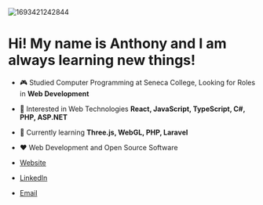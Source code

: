 
![1693421242844](https://github.com/AnthonyChablov/AnthonyChablov/assets/86855033/50bc5595-b72d-49b2-88b2-cc16c636ef68)

<h1>Hi! My name is Anthony and I am always learning new things!</h1>

-   :video_game: Studied Computer Programming at Seneca College, Looking for Roles in **Web Development**
-   :monocle_face: Interested in Web Technologies **React, JavaScript, TypeScript, C#, PHP, ASP.NET**
-   :seedling: Currently learning **Three.js, WebGL, PHP, Laravel**
-   :heart: Web Development and Open Source Software  
 
- [Website](https://www.anthonychablov.com/)
- [LinkedIn](https://www.linkedin.com/in/anthonychablov/)
- [Email](aechablov@gmail.com)
